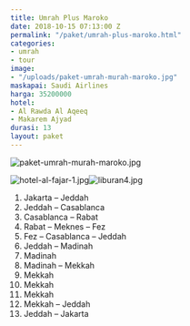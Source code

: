 ```yaml
---
title: Umrah Plus Maroko
date: 2018-10-15 07:13:00 Z
permalink: "/paket/umrah-plus-maroko.html"
categories:
- umrah
- tour
image:
- "/uploads/paket-umrah-murah-maroko.jpg"
maskapai: Saudi Airlines
harga: 35200000
hotel:
- Al Rawda Al Aqeeq
- Makarem Ajyad
durasi: 13
layout: paket
---
```


![paket-umrah-murah-maroko.jpg](/uploads/paket-umrah-murah-maroko.jpg)

![hotel-al-fajar-1.jpg](/uploads/hotel-al-fajar-1.jpg)![liburan4.jpg](/uploads/liburan4.jpg)

1. Jakarta – Jeddah
2. Jeddah – Casablanca
3. Casablanca – Rabat
4. Rabat – Meknes – Fez
5. Fez – Casablanca – Jeddah
6. Jeddah – Madinah
7. Madinah
8. Madinah – Mekkah
9. Mekkah
10. Mekkah
11. Mekkah
12. Mekkah – Jeddah
13. Jeddah – Jakarta